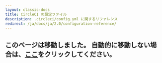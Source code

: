 ```yaml
---
layout: classic-docs
title: CircleCI の設定ファイル
description: .circleci/config.yml に関するリファレンス
redirect: /ja/docs/ja/2.0/configuration-reference/
---
```


<h2>このページは移動しました。 自動的に移動しない場合は、<a href="/docs/ja/2.0/configuration-reference/">ここ</a>をクリックしてください。</h2>
